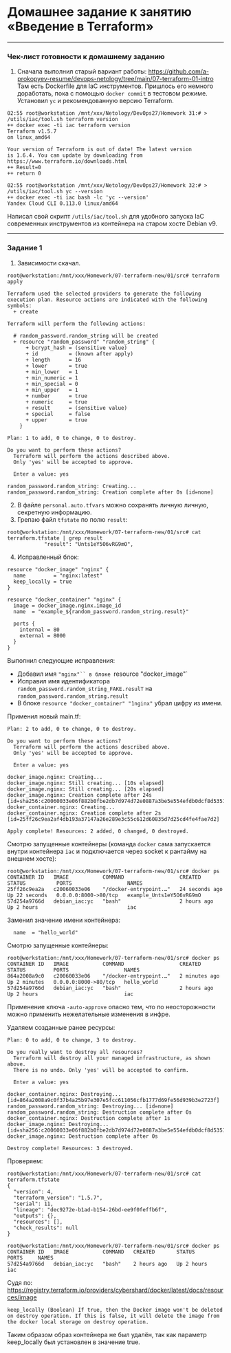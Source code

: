 # Домашнее задание к занятию «Введение в Terraform»
------

### Чек-лист готовности к домашнему заданию

1. Сначала выполнил старый вариант работы: https://github.com/a-prokopyev-resume/devops-netology/tree/main/07-terraform-01-intro
Там есть Dockerfile для IaC инструментов.
Пришлось его немного доработать, пока с помощью `docker commit` в тестовом режиме.
Установил `ус` и рекомендованную версию Terraform.
```
02:55 root@workstation /mnt/xxx/Netology/DevOps27/Homework 31:# > /utils/iac/tool.sh terraform version
++ docker exec -ti iac terraform version
Terraform v1.5.7
on linux_amd64

Your version of Terraform is out of date! The latest version
is 1.6.4. You can update by downloading from https://www.terraform.io/downloads.html
++ Result=0
++ return 0

02:55 root@workstation /mnt/xxx/Netology/DevOps27/Homework 32:# > /utils/iac/tool.sh yc --version
++ docker exec -ti iac bash -lc 'yc --version'
Yandex Cloud CLI 0.113.0 linux/amd64
```
Написал свой скрипт `/utils/iac/tool.sh` для удобного запуска IaC современных инструментов из контейнера на старом хосте Debian v9.

------

### Задание 1

1. Зависимости скачал.
```
root@workstation:/mnt/xxx/Homework/07-terraform-new/01/src# terraform apply

Terraform used the selected providers to generate the following execution plan. Resource actions are indicated with the following symbols:
  + create

Terraform will perform the following actions:

  # random_password.random_string will be created
  + resource "random_password" "random_string" {
      + bcrypt_hash = (sensitive value)
      + id          = (known after apply)
      + length      = 16
      + lower       = true
      + min_lower   = 1
      + min_numeric = 1
      + min_special = 0
      + min_upper   = 1
      + number      = true
      + numeric     = true
      + result      = (sensitive value)
      + special     = false
      + upper       = true
    }

Plan: 1 to add, 0 to change, 0 to destroy.

Do you want to perform these actions?
  Terraform will perform the actions described above.
  Only 'yes' will be accepted to approve.

  Enter a value: yes

random_password.random_string: Creating...
random_password.random_string: Creation complete after 0s [id=none]
```
2. В файле `personal.auto.tfvars` можно сохранять личную личную, секретную информацию.
3. Грепаю файл `tfstate` по полю `result`:
```
root@workstation:/mnt/xxx/Homework/07-terraform-new/01/src# cat terraform.tfstate | grep result     
            "result": "Unts1eY5O6vRG9mO",
```    
4. Исправленный блок:
```
resource "docker_image" "nginx" {
  name         = "nginx:latest"
  keep_locally = true
}

resource "docker_container" "nginx" {
  image = docker_image.nginx.image_id
  name  = "example_${random_password.random_string.result}"

  ports {
    internal = 80
    external = 8000
  }
}
```
Выполнил следующие исправления: 
*   Добавил имя `"nginx"`` в блоке `resource "docker_image"`
*   Исправил имя идентификатора `random_password.random_string_FAKE.resulT` на `random_password.random_string.result`
*   В блоке `resource "docker_container" "1nginx"` убрал цифру из имени.

Применил новый main.tf:
```
Plan: 2 to add, 0 to change, 0 to destroy.

Do you want to perform these actions?
  Terraform will perform the actions described above.
  Only 'yes' will be accepted to approve.

  Enter a value: yes

docker_image.nginx: Creating...
docker_image.nginx: Still creating... [10s elapsed]
docker_image.nginx: Still creating... [20s elapsed]
docker_image.nginx: Creation complete after 24s [id=sha256:c20060033e06f882b0fbe2db7d974d72e0887a3be5e554efdb0dcf8d53512647nginx:latest]
docker_container.nginx: Creating...
docker_container.nginx: Creation complete after 2s [id=25ff26c9ea2af4db193a37147a26e289e3c55c612d60835d7d25cd4fe4fae7d2]

Apply complete! Resources: 2 added, 0 changed, 0 destroyed.
```
Смотрю запущенные контейнеры (команда `docker` сама запускается внутри контейнера `iac` и подключается через socket к рантайму на внешнем хосте):
```
root@workstation:/mnt/xxx/Homework/07-terraform-new/01/src# docker ps
CONTAINER ID   IMAGE           COMMAND                  CREATED          STATUS          PORTS                  NAMES
25ff26c9ea2a   c20060033e06    "/docker-entrypoint.…"   24 seconds ago   Up 22 seconds   0.0.0.0:8000->80/tcp   example_Unts1eY5O6vRG9mO
57d254a9766d   debian_iac:yc   "bash"                   2 hours ago      Up 2 hours                             iac
```
Заменил значение имени контейнера:
```
  name  = "hello_world"
```  
Смотрю запущенные контейнеры:
```
root@workstation:/mnt/xxx/Homework/07-terraform-new/01/src# docker ps
CONTAINER ID   IMAGE           COMMAND                  CREATED         STATUS         PORTS                  NAMES
864a2008a9c0   c20060033e06    "/docker-entrypoint.…"   2 minutes ago   Up 2 minutes   0.0.0.0:8000->80/tcp   hello_world
57d254a9766d   debian_iac:yc   "bash"                   2 hours ago     Up 2 hours                            iac
```

Применение ключа ```-auto-approve``` опасно тем, что по неосторожности можно применить нежелательные изменения в инфре.

Удаляем созданные ранее ресурсы:
```
Plan: 0 to add, 0 to change, 3 to destroy.

Do you really want to destroy all resources?
  Terraform will destroy all your managed infrastructure, as shown above.
  There is no undo. Only 'yes' will be accepted to confirm.

  Enter a value: yes

docker_container.nginx: Destroying... [id=864a2008a9c0f37b4a25b97e307e5fcc611056cfb1777d69fe56d939b3e2723f]
random_password.random_string: Destroying... [id=none]
random_password.random_string: Destruction complete after 0s
docker_container.nginx: Destruction complete after 1s
docker_image.nginx: Destroying... [id=sha256:c20060033e06f882b0fbe2db7d974d72e0887a3be5e554efdb0dcf8d53512647nginx:latest]
docker_image.nginx: Destruction complete after 0s

Destroy complete! Resources: 3 destroyed.
```
Проверяем:
```
root@workstation:/mnt/xxx/Homework/07-terraform-new/01/src# cat terraform.tfstate
{
  "version": 4,
  "terraform_version": "1.5.7",
  "serial": 11,
  "lineage": "dec9272e-b1ad-b154-26bd-ee9f0feffb6f",
  "outputs": {},
  "resources": [],
  "check_results": null
}

root@workstation:/mnt/xxx/Homework/07-terraform-new/01/src# docker ps
CONTAINER ID   IMAGE           COMMAND   CREATED       STATUS       PORTS     NAMES
57d254a9766d   debian_iac:yc   "bash"    2 hours ago   Up 2 hours             iac
```

Судя по: https://registry.terraform.io/providers/cybershard/docker/latest/docs/resources/image
```
keep_locally (Boolean) If true, then the Docker image won't be deleted on destroy operation. If this is false, it will delete the image from the docker local storage on destroy operation.
```
Таким образом образ контейнера не был удалён, так как параметр keep_locally был установлен в значение true.

